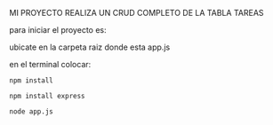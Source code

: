 
MI PROYECTO REALIZA UN CRUD COMPLETO DE LA TABLA TAREAS

para iniciar el proyecto es:

ubicate en la carpeta raiz donde esta app.js

en el terminal colocar:

    npm install

    npm install express

    node app.js

    
